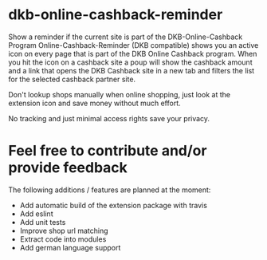 # dkb-online-cashback-reminder

Show a reminder if the current site is part of the DKB-Online-Cashback Program
Online-Cashback-Reminder (DKB compatible) shows you an active icon on every page that is part of the DKB Online Cashback program. When you hit the icon on a cashback site a poup will show the cashback amount and a link that opens the DKB Cashback site in a new tab and filters the list for the selected cashback partner site.

Don't lookup shops manually when online shopping, just look at the extension icon and save money without much effort.

No tracking and just minimal access rights save your privacy.

# Feel free to contribute and/or provide feedback
The following additions / features are planned at the moment:

- Add automatic build of the extension package with travis
- Add eslint
- Add unit tests
- Improve shop url matching
- Extract code into modules
- Add german language support
